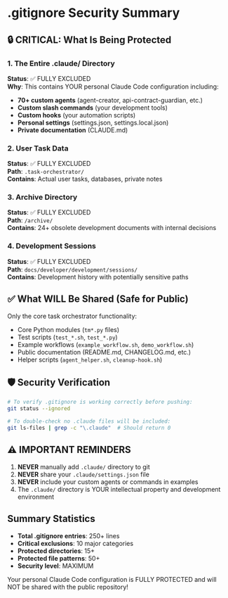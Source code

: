 # .gitignore Security Summary

## 🔒 CRITICAL: What Is Being Protected

### 1. **The Entire .claude/ Directory**
**Status**: ✅ FULLY EXCLUDED  
**Why**: This contains YOUR personal Claude Code configuration including:
- **70+ custom agents** (agent-creator, api-contract-guardian, etc.)
- **Custom slash commands** (your development tools)
- **Custom hooks** (your automation scripts)
- **Personal settings** (settings.json, settings.local.json)
- **Private documentation** (CLAUDE.md)

### 2. **User Task Data**
**Status**: ✅ FULLY EXCLUDED  
**Path**: `.task-orchestrator/`  
**Contains**: Actual user tasks, databases, private notes

### 3. **Archive Directory**
**Status**: ✅ FULLY EXCLUDED  
**Path**: `/archive/`  
**Contains**: 24+ obsolete development documents with internal decisions

### 4. **Development Sessions**
**Status**: ✅ FULLY EXCLUDED  
**Path**: `docs/developer/development/sessions/`  
**Contains**: Development history with potentially sensitive paths

## ✅ What WILL Be Shared (Safe for Public)

Only the core task orchestrator functionality:
- Core Python modules (`tm*.py` files)
- Test scripts (`test_*.sh`, `test_*.py`)
- Example workflows (`example_workflow.sh`, `demo_workflow.sh`)
- Public documentation (README.md, CHANGELOG.md, etc.)
- Helper scripts (`agent_helper.sh`, `cleanup-hook.sh`)

## 🛡️ Security Verification

```bash
# To verify .gitignore is working correctly before pushing:
git status --ignored

# To double-check no .claude files will be included:
git ls-files | grep -c "\.claude"  # Should return 0
```

## ⚠️ IMPORTANT REMINDERS

1. **NEVER** manually add `.claude/` directory to git
2. **NEVER** share your `.claude/settings.json` file
3. **NEVER** include your custom agents or commands in examples
4. The `.claude/` directory is YOUR intellectual property and development environment

## Summary Statistics

- **Total .gitignore entries**: 250+ lines
- **Critical exclusions**: 10 major categories
- **Protected directories**: 15+
- **Protected file patterns**: 50+
- **Security level**: MAXIMUM

Your personal Claude Code configuration is FULLY PROTECTED and will NOT be shared with the public repository!